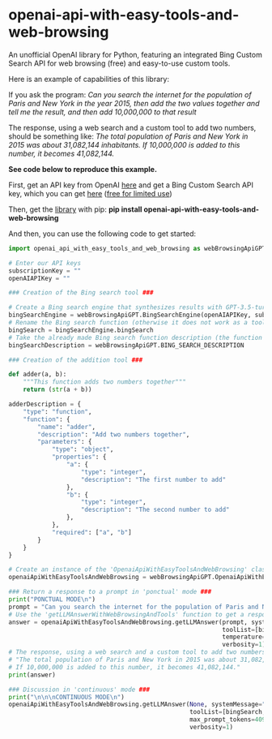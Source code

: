 # openai-api-with-easy-tools-and-web-browsing
An unofficial OpenAI library for Python, featuring an integrated Bing Custom Search API for web browsing (free) and easy-to-use custom tools.

Here is an example of capabilities of this library:

If you ask the program:
*Can you search the internet for the population of Paris and New York in the year 2015, then add the two values together and tell me the result, and then add 10,000,000 to that result*

The response, using a web search and a custom tool to add two numbers, should be something like:
*The total population of Paris and New York in 2015 was about 31,082,144 inhabitants. If 10,000,000 is added to this number, it becomes 41,082,144.*

**See code below to reproduce this example.**

First, get an API key from OpenAI [here](https://openai.com/blog/openai-api) and get a Bing Custom Search API key, which you can get [here](https://azuremarketplace.microsoft.com/fr/marketplace/apps/Microsoft.BingCustomSearch?tab=Overview) ([free for limited use](https://www.microsoft.com/en-us/bing/apis/pricing))

Then, get the [library](https://pypi.org/project/openai-api-with-easy-tools-and-web-browsing/) with pip: **pip install openai-api-with-easy-tools-and-web-browsing**

And then, you can use the following code to get started:

```python
import openai_api_with_easy_tools_and_web_browsing as webBrowsingApiGPT

# Enter our API keys
subscriptionKey = ""
openAIAPIKey = ""

### Creation of the Bing search tool ###

# Create a Bing search engine that synthesizes results with GPT-3.5-turbo
bingSearchEngine = webBrowsingApiGPT.BingSearchEngine(openAIAPIKey, subscriptionKey, model="gpt-3.5-turbo")
# Rename the Bing search function (otherwise it does not work as a tool in the OpenAI API)
bingSearch = bingSearchEngine.bingSearch
# Take the already made Bing search function description (the function must be named 'bingSearch')
bingSearchDescription = webBrowsingApiGPT.BING_SEARCH_DESCRIPTION

### Creation of the addition tool ###

def adder(a, b):
    """This function adds two numbers together"""
    return (str(a + b))

adderDescription = {
    "type": "function",
    "function": {
        "name": "adder",
        "description": "Add two numbers together",
        "parameters": {
            "type": "object",
            "properties": {
                "a": {
                    "type": "integer",
                    "description": "The first number to add"
                },
                "b": {
                    "type": "integer",
                    "description": "The second number to add"
                },
            },
            "required": ["a", "b"]
        }
    }
}

# Create an instance of the 'OpenaiApiWithEasyToolsAndWebBrowsing' class
openaiApiWithEasyToolsAndWebBrowsing = webBrowsingApiGPT.OpenaiApiWithEasyToolsAndWebBrowsing(openAIAPIKey)

### Return a response to a prompt in 'ponctual' mode ###
print("PONCTUAL MODE\n")
prompt = "Can you search the internet for the population of Paris and New York in the year 2015, then add the two values together and tell me the result, and then add 10,000,000 to that result"
# Use the 'getLLMAnswerWithWebBrowsingAndTools' function to get a response from a user message
answer = openaiApiWithEasyToolsAndWebBrowsing.getLLMAnswer(prompt, systemMessage="You are a helpful assistant", model="gpt-3.5-turbo", mode="ponctual",
                                                           toolList=[bingSearch, adder], toolDescriptionList=[bingSearchDescription, adderDescription],
                                                           temperature=0.9, top_p=1,
                                                           verbosity=1)
# The response, using a web search and a custom tool to add two numbers, should be something like:
# "The total population of Paris and New York in 2015 was about 31,082,144 inhabitants.
# If 10,000,000 is added to this number, it becomes 41,082,144."
print(answer)

### Discussion in 'continuous' mode ###
print("\n\n\nCONTINUOUS MODE\n")
openaiApiWithEasyToolsAndWebBrowsing.getLLMAnswer(None, systemMessage="You are a helpful assistant", model="gpt-4o", mode="continuous",
                                                  toolList=[bingSearch, adder], toolDescriptionList=[bingSearchDescription, adderDescription],
                                                  max_prompt_tokens=4096, max_completion_tokens=2048,
                                                  verbosity=1)
```
